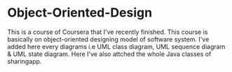 # Object-Oriented-Design
This is a course of Coursera that I've recently finished.
This course is basically on object-oriented designing model of software system.
I've added here every diagrams i.e UML class diagram, UML sequence diagram & UML state diagram.
Here I've also attched the whole Java classes of sharingapp.
